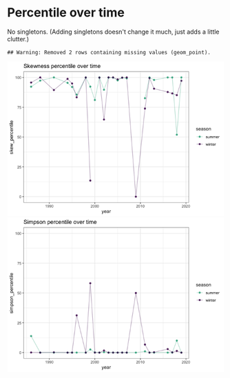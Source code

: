 Percentile over time
================

No singletons. (Adding singletons doesn't change it much, just adds a little clutter.)

    ## Warning: Removed 2 rows containing missing values (geom_point).

![](dis_ts_files/figure-markdown_github/over%20time-1.png)![](dis_ts_files/figure-markdown_github/over%20time-2.png)
